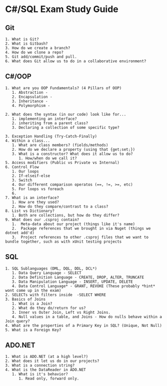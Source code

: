 # C#/SQL Exam Study Guide

## Git

    1. What is Git?
    2. What is Gitbash?
    3. How do we create a branch?
    4. How do we clone a repo?
    5. Git add/commit/push and pull.
    6. What does Git allow us to do in a collaborative environment?

## C#/OOP

    1. What are you OOP Fundamentals? (4 Pillars of OOP)
       1. Abstraction - 
       2. Encapsulation - 
       3. Inheritance - 
       4. Polymorphism - 
   
    2. What does the syntax (in our code) look like for...
       1. implementing an interface?
       2. inheriting from a parent class?
       3. Declaring a collection of some specific type? 
    
    3. Exception Handling (Try-Catch-Finally)
    4. Within a class...
       1. What are class members? (fields/methods)
       2. How do we declare a property (using that {get;set;})
       3. What is a constructor? What does it allow us to do?
          1. How/when do we call it? 
    5. Access modifiers (Public vs Private vs Internal)
    6. Control Flow
       1. Our loops
       2. If-elseif-else
       3. Switch
       4. Our different comparison operatos (==, !=, >=, etc)
       5. For loops vs foreach
       6. 
    7. What is an interface?
       1. How are they used?
       2. How do they compare/contrast to a class?
    8. List vs Dictionary?
       1. Both are collections, but how do they differ?
    9. What does our .csproj contain?
       1.  Meta-data about our project (things like it's name)
       2.  Package references that we brought in via Nuget (things we dotnet add'd)
       3.  Project references to other .csproj files that we want to bundle together, such as with xUnit testing projects

## SQL
    1. SQL Sublanguages (DML, DQL, DDL, DCL*)
       1. Data Query Language - SELECT
       2. Data Definition Language - CREATE, DROP, ALTER, TRUNCATE
       3. Data Manipulation Language - INSERT, UPDATE, DELETE
       4. Data Control Language* - GRANT, REVOKE (These probably *hint* wont come up in the exam)
    2. SELECTs with filters inside  -SELECT WHERE
    3. Basics of Joins
       1. What is a Join?
       2. What do they do/return for us?
       3. Inner vs Outer Join, Left vs Right Joins. 
       4. Null values in a table, and Joins - How do nulls behave within a Join query?
    4. What are the properties of a Primary Key in SQL? (Unique, Not Null)
    5. What is a Foreign Key?

## ADO.NET
    1. What is ADO.NET (at a high level?)
    2. What does it let us do in our projects?
    3. What is a connection string? 
    4. What is the DataReader in ADO.NET
       1. What is it's behavior?
          1. Read only, forward only. 
